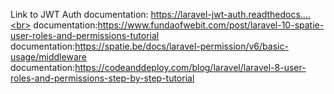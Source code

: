 Link to JWT Auth documentation: https://laravel-jwt-auth.readthedocs....<br>
documentation:https://www.fundaofwebit.com/post/laravel-10-spatie-user-roles-and-permissions-tutorial<br>
documentation:https://spatie.be/docs/laravel-permission/v6/basic-usage/middleware<br>
documentation:https://codeanddeploy.com/blog/laravel/laravel-8-user-roles-and-permissions-step-by-step-tutorial

